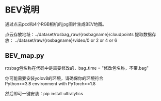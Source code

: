 # BEV说明   
通过点云pcd和4个RGB相机的jpg图片生成BEV地图。  
  
  点云存放地址：../dataset/rosbag_raw/{rosbagname}/cloudpoints
  提取数据存放： ../dataset/raw/{rosbagname}/video/0 or 2 or 4 or 6  

## BEV_map.py  
rosbag包名称在代码中是需要修改的，bag_time = "修改包名称，不带.bag"  
  
  你可能需要安装yolov8的环境，请确保你的环境符合  
  Python>=3.8 environment with PyTorch>=1.8

然后即可一键安装：pip install ultralytics

